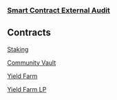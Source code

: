 ### [Smart Contract External Audit](https://github.com/BarnBridge/BarnBridge-YieldFarming/blob/master/BarnBridge-Yield-Farming-and-Incentivization-AUDIT.pdf)


## Contracts

 [Staking](https://etherscan.io/address/0xb0fa2beee3cf36a7ac7e99b885b48538ab364853#tokentxns)

 [Community Vault](https://etherscan.io/address/0xA3C299eEE1998F45c20010276684921EBE6423D9)

 [Yield Farm](https://etherscan.io/address/0xB3F7abF8FA1Df0fF61C5AC38d35e20490419f4bb#code)

 [Yield Farm LP](https://etherscan.io/address/0xC25c37c387C5C909a94055F4f16184ca325D3a76#code)
